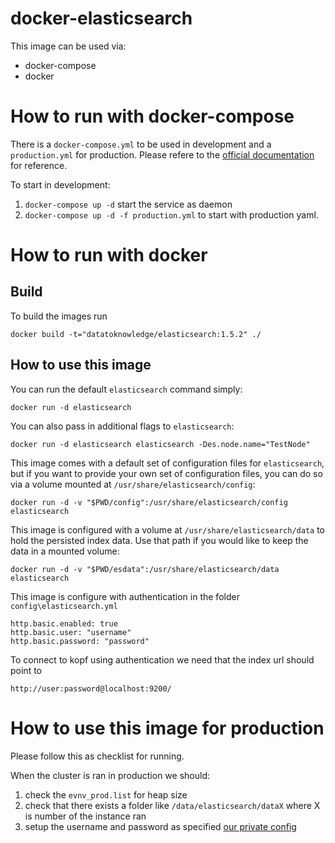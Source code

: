 docker-elasticsearch
====================

This image can be used via:

-	docker-compose
-	docker

How to run with docker-compose
==============================

There is a `docker-compose.yml` to be used in development and a `production.yml` for production. Please refere to the [official documentation ](https://docs.docker.com/compose/extends/#example) for reference.

To start in development:

1.	`docker-compose up -d` start the service as daemon
2.	`docker-compose up -d -f production.yml` to start with production yaml.

How to run with docker
======================

Build
-----

To build the images run

```
docker build -t="datatoknowledge/elasticsearch:1.5.2" ./
```

How to use this image
---------------------

You can run the default `elasticsearch` command simply:

```
docker run -d elasticsearch
```

You can also pass in additional flags to `elasticsearch`:

```
docker run -d elasticsearch elasticsearch -Des.node.name="TestNode"
```

This image comes with a default set of configuration files for `elasticsearch`, but if you want to provide your own set of configuration files, you can do so via a volume mounted at `/usr/share/elasticsearch/config`:

```
docker run -d -v "$PWD/config":/usr/share/elasticsearch/config elasticsearch
```

This image is configured with a volume at `/usr/share/elasticsearch/data` to hold the persisted index data. Use that path if you would like to keep the data in a mounted volume:

```
docker run -d -v "$PWD/esdata":/usr/share/elasticsearch/data elasticsearch
```

This image is configure with authentication in the folder `config\elasticsearch.yml`

```
http.basic.enabled: true
http.basic.user: "username"
http.basic.password: "password"
```

To connect to kopf using authentication we need that the index url should point to

```
http://user:password@localhost:9200/
```

How to use this image for production
====================================

Please follow this as checklist for running.

When the cluster is ran in production we should:

1.	check the `evnv_prod.list` for heap size
2.	check that there exists a folder like `/data/elasticsearch/dataX` where X is number of the instance ran
3.	setup the username and password as specified [our private config]()
